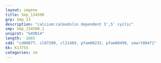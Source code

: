 ```yaml
---
layout: smgene
title: Smp_134500
grp: Smp_13
description: "calcium:calmodulin dependent 3',5' cyclic"
smp: Smp_134500.1
uniprot: "G4VN14"
length:  1665
cdd: "cd00077, cl07209, cl21469, pfam00233, pfam08499, smart00471"
kk: K13755
categories: sm
---
```

